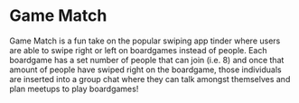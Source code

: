 # Game Match

Game Match is a fun take on the popular swiping app tinder where users
are able to swipe right or left on boardgames instead of people.
Each boardgame has a set number of people that can join (i.e. 8)
and once that amount of people have swiped right on the boardgame,
those individuals are inserted into a group chat where they can talk amongst
themselves and plan meetups to play boardgames!
